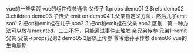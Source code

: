 vue的一些实践
vue的组件传参通信
父传子
1.props
demo01
2.$refs
demo02
3.children
demo03
子传父
emit on demo04
1.父亲自定义方法，然后儿子emit son1
2.把on和emit挂在儿子 son2
3.把on和emit挂在父亲 son3
区别：第一种方法可以放在mounted，二三不行，只能通过事件去触发
亲兄弟传参
兄弟1->emit 父亲
父亲->props兄弟2
demo05
2层以上传参
爷爷给孙子传参 demo06
vue的生命周期